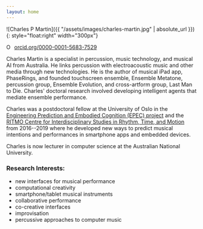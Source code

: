 ```yaml
---
layout: home
---
```


![Charles P Martin]({{ "/assets/images/charles-martin.jpg" | absolute_url }}){: style="float:right" width="300px"}

<a href="https://orcid.org/0000-0001-5683-7529" target="orcid.widget" rel="noopener noreferrer" style="vertical-align:top;"><img src="https://orcid.org/sites/default/files/images/orcid_16x16.png" style="width:1em;margin-right:.5em;" alt="ORCID iD icon">orcid.org/0000-0001-5683-7529</a>

Charles Martin is a specialist in percussion, music technology, and musical AI from Australia. He links percussion with electroacoustic music and other media through new technologies. He is the author of musical iPad app, PhaseRings, and founded touchscreen ensemble, Ensemble Metatone, percussion group, Ensemble Evolution, and cross-artform group, Last Man to Die. Charles' doctoral research involved developing intelligent agents that mediate ensemble performance.

Charles was a postdoctoral fellow at the University of Oslo in the [Engineering Prediction and Embodied Cognition (EPEC) project](http://www.mn.uio.no/ifi/english/research/projects/epec/) and the [RITMO Centre for Interdisciplinary Studies in Rhythm, Time, and Motion](https://www.hf.uio.no/ritmo/english/) from 2016--2019 where he developed new ways to predict musical intentions and performances in smartphone apps and embedded devices.

Charles is now lecturer in computer science at the Australian National University.

### Research Interests:

- new interfaces for musical performance
- computational creativity
- smartphone/tablet musical instruments
- collaborative performance
- co-creative interfaces
- improvisation
- percussive approaches to computer music

<!-- ### Supervision:

Charles supervises masters projects in the EPEC project and ROBIN group at IFI. Projects are available in:

- developing predictive musical instruments
- machine learning of musical style
- musical AI
- computer support for collaborative musical expression -->

<!-- More information on interactive music and musical AI is available at the EPEC project page. Here's some helpful slides about doing musical masters projects.
 -->